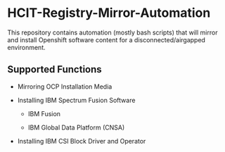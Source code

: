 # HCIT-Registry-Mirror-Automation

This repository contains automation (mostly bash scripts) that will mirror and install Openshift software content for a disconnected/airgapped environment.

## Supported Functions

- Mirroring OCP Installation Media

- Installing IBM Spectrum Fusion Software

  - IBM Fusion

  - IBM Global Data Platform (CNSA)

- Installing IBM CSI Block Driver and Operator
